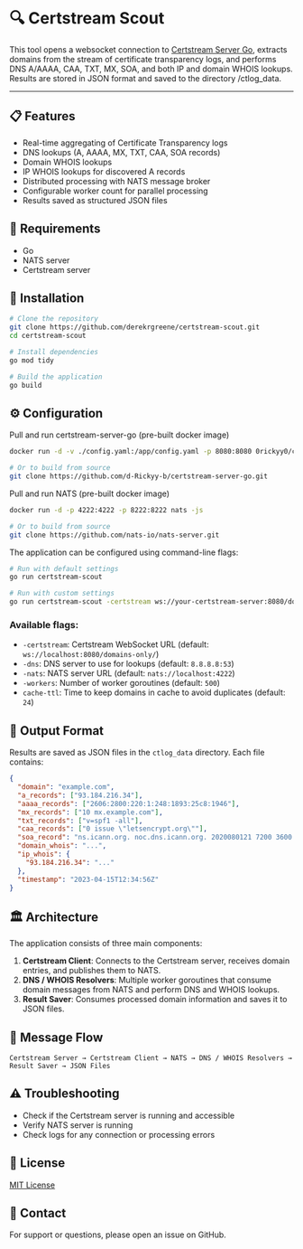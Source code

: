 # 🔍 Certstream Scout

This tool opens a websocket connection to [Certstream Server Go](https://github.com/d-Rickyy-b/certstream-server-go), extracts domains from the stream of certificate transparency logs, and performs DNS A/AAAA, CAA, TXT, MX, SOA, and both IP and domain WHOIS lookups. Results are stored in JSON format and saved to the directory /ctlog_data.

---

## 📋 Features

- Real-time aggregating of Certificate Transparency logs
- DNS lookups (A, AAAA, MX, TXT, CAA, SOA records)
- Domain WHOIS lookups
- IP WHOIS lookups for discovered A records
- Distributed processing with NATS message broker
- Configurable worker count for parallel processing
- Results saved as structured JSON files

## 🔧 Requirements

- Go
- NATS server
- Certstream server

## 🚀 Installation

```bash
# Clone the repository
git clone https://github.com/derekrgreene/certstream-scout.git
cd certstream-scout

# Install dependencies
go mod tidy

# Build the application
go build
```

## ⚙️ Configuration

Pull and run certstream-server-go (pre-built docker image)
```bash
docker run -d -v ./config.yaml:/app/config.yaml -p 8080:8080 0rickyy0/certstream-server-go

# Or to build from source 
git clone https://github.com/d-Rickyy-b/certstream-server-go.git
```

Pull and run NATS (pre-built docker image)
```bash
docker run -d -p 4222:4222 -p 8222:8222 nats -js

# Or to build from source 
git clone https://github.com/nats-io/nats-server.git
```

The application can be configured using command-line flags:

```bash
# Run with default settings
go run certstream-scout

# Run with custom settings
go run certstream-scout -certstream ws://your-certstream-server:8080/domains-only/ -dns 1.1.1.1:53 -nats nats://your-nats-server:4222 -workers 50
```

### Available flags:

- `-certstream`: Certstream WebSocket URL (default: `ws://localhost:8080/domains-only/`)
- `-dns`: DNS server to use for lookups (default: `8.8.8.8:53`)
- `-nats`: NATS server URL (default: `nats://localhost:4222`)
- `-workers`: Number of worker goroutines (default: `500`)
- `cache-ttl`: Time to keep domains in cache to avoid duplicates (default: `24`)

## 📂 Output Format

Results are saved as JSON files in the `ctlog_data` directory. Each file contains:

```json
{
  "domain": "example.com",
  "a_records": ["93.184.216.34"],
  "aaaa_records": ["2606:2800:220:1:248:1893:25c8:1946"],
  "mx_records": ["10 mx.example.com"],
  "txt_records": ["v=spf1 -all"],
  "caa_records": ["0 issue \"letsencrypt.org\""],
  "soa_record": "ns.icann.org. noc.dns.icann.org. 2020080121 7200 3600 1209600 3600",
  "domain_whois": "...",
  "ip_whois": {
    "93.184.216.34": "..."
  },
  "timestamp": "2023-04-15T12:34:56Z"
}
```

## 🏛️ Architecture

The application consists of three main components:

1. **Certstream Client**: Connects to the Certstream server, receives domain entries, and publishes them to NATS.
2. **DNS / WHOIS Resolvers**: Multiple worker goroutines that consume domain messages from NATS and perform DNS and WHOIS lookups.
3. **Result Saver**: Consumes processed domain information and saves it to JSON files.

## 🔄 Message Flow

```
Certstream Server → Certstream Client → NATS → DNS / WHOIS Resolvers → Result Saver → JSON Files
```

## ⚠️ Troubleshooting

- Check if the Certstream server is running and accessible
- Verify NATS server is running
- Check logs for any connection or processing errors

## 📝 License

[MIT License](LICENSE)

## 📧 Contact

For support or questions, please open an issue on GitHub.